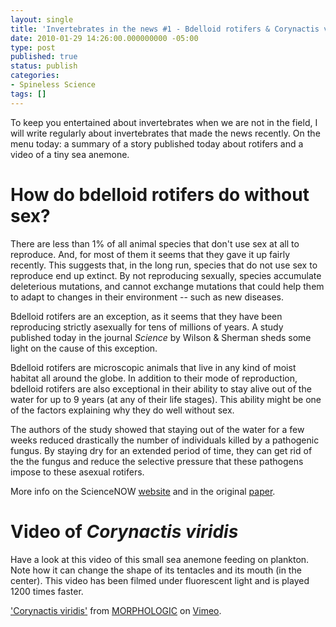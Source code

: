 ```yaml
---
layout: single
title: 'Invertebrates in the news #1 - Bdelloid rotifers & Corynactis viridis'
date: 2010-01-29 14:26:00.000000000 -05:00
type: post
published: true
status: publish
categories:
- Spineless Science
tags: []
---
```


To keep you entertained about invertebrates when we are not in the field, I will
write regularly about invertebrates that made the news recently. On the menu
today: a summary of a story published today about rotifers and a video of a tiny
sea anemone.

# How do bdelloid rotifers do without sex?

There are less than 1% of all animal species that don't use sex at all to
reproduce. And, for most of them it seems that they gave it up fairly
recently. This suggests that, in the long run, species that do not use sex to
reproduce end up extinct. By not reproducing sexually, species accumulate
deleterious mutations, and cannot exchange mutations that could help them to
adapt to changes in their environment -- such as new diseases.


Bdelloid rotifers are an exception, as it seems that they have been reproducing
strictly asexually for tens of millions of years. A study published today in the
journal <i>Science</i> by Wilson & Sherman sheds some light on the cause of this
exception.

Bdelloid rotifers are microscopic animals that live in any kind of moist habitat
all around the globe. In addition to their mode of reproduction, bdelloid
rotifers are also exceptional in their ability to stay alive out of the water
for up to 9 years (at any of their life stages). This ability might be one of
the factors explaining why they do well without sex.

The authors of the study showed that staying out of the water for a few weeks
reduced drastically the number of individuals killed by a pathogenic fungus. By
staying dry for an extended period of time, they can get rid of the the fungus
and reduce the selective pressure that these pathogens impose to these asexual
rotifers.

More info on the
ScienceNOW <a href="https://sciencenow.sciencemag.org/cgi/content/full/2010/128/4">website</a>
and in the
original <a href="https://dx.doi.org/10.1126/science.1179252">paper</a>.

# Video of <i>Corynactis viridis</i>

Have a look at this video of this small sea anemone feeding on plankton. Note
how it can change the shape of its tentacles and its mouth (in the center). This
video has been filmed under fluorescent light and is played 1200 times faster.

<p><a href="https://vimeo.com/8960366">'Corynactis viridis'</a>
from <a href="https://vimeo.com/morphologic">MORPHOLOGIC</a>
on <a href="https://vimeo.com/">Vimeo</a>.</p>
